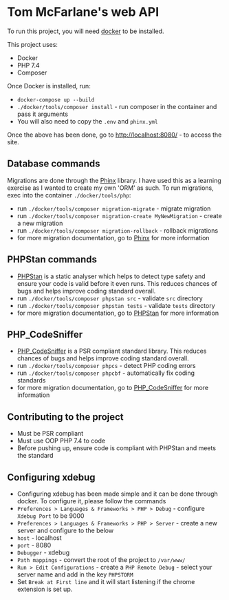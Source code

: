 # Tom McFarlane's web API
To run this project, you will need [docker](https://docs.docker.com/get-docker/) to be installed.

This project uses:
- Docker
- PHP 7.4
- Composer

Once Docker is installed, run:
- `docker-compose up --build`
- `./docker/tools/composer install` - run composer in the container and pass it arguments
- You will also need to copy the `.env` and `phinx.yml`

Once the above has been done, go to [http://localhost:8080/](http://localhost:8080/) - to access the site.

## Database commands
Migrations are done through the [Phinx](https://book.cakephp.org/phinx/0/en/intro.html) library.
I have used this as a learning exercise as I wanted to create my own 'ORM' as such. 
To run migrations, exec into the container `./docker/tools/php`: 
- run `./docker/tools/composer migration-migrate` - migrate migration
- run `./docker/tools/composer migration-create MyNewMigration` - create a new migration
- run `./docker/tools/composer migration-rollback` - rollback migrations
- for more migration documentation, go to [Phinx](https://book.cakephp.org/phinx/0/en/intro.html) for more information

## PHPStan commands
- [PHPStan](https://phpstan.org/user-guide/getting-started) is a static analyser which helps to detect type safety and 
ensure your code is valid before it even runs. This reduces chances of bugs and helps improve coding standard overall.
- run `./docker/tools/composer phpstan src` - validate `src` directory
- run `./docker/tools/composer phpstan tests` - validate `tests` directory 
- for more migration documentation, go to [PHPStan](https://phpstan.org/user-guide/getting-started) for more information

## PHP_CodeSniffer
- [PHP_CodeSniffer](https://github.com/squizlabs/PHP_CodeSniffer) is a PSR compliant standard library. 
This reduces chances of bugs and helps improve coding standard overall.
- run `./docker/tools/composer phpcs` - detect PHP coding errors
- run `./docker/tools/composer phpcbf` - automatically fix coding standards
- for more migration documentation, go to [PHP_CodeSniffer](https://github.com/squizlabs/PHP_CodeSniffer) for more information

## Contributing to the project
- Must be PSR compliant
- Must use OOP PHP 7.4 to code
- Before pushing up, ensure code is compliant with PHPStan and meets the standard

## Configuring xdebug
- Configuring xdebug has been made simple and it can be done through docker. To configure it, please follow the commands
- `Preferences > Languages & Frameworks > PHP > Debug` - configure `Xdebug Port` to be 9000
- `Preferences > Languages & Frameworks > PHP > Server` - create a new server and configure to the below
- `host` - localhost
- `port` - 8080
- `Debugger` - xdebug
- `Path mappings` - convert the root of the project to `/var/www/`
- `Run > Edit Configurations` - create a `PHP Remote Debug` - select your server name and add in the key `PHPSTORM`
- Set `Break at First line` and it will start listening if the chrome extension is set up.
